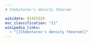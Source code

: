 ```yaml
---
# Chebotarev's density theorem

wikidata: Q1425529
msc_classification: "11"
wikipedia_links:
  - "[[Chebotarev's density theorem]]"
---
```

